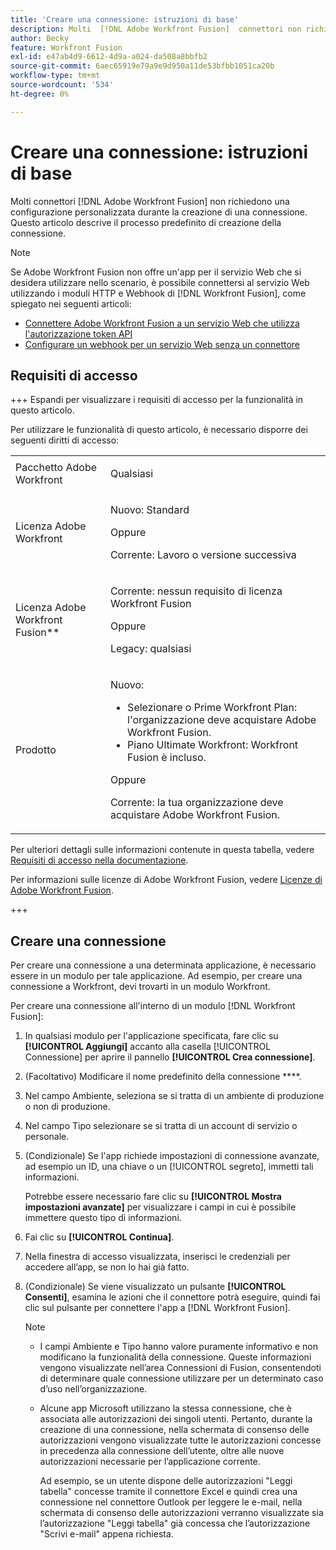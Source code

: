 ```yaml
---
title: 'Creare una connessione: istruzioni di base'
description: Molti  [!DNL Adobe Workfront Fusion]  connettori non richiedono una configurazione personalizzata durante la creazione di una connessione. Questo articolo descrive il processo predefinito di creazione della connessione.
author: Becky
feature: Workfront Fusion
exl-id: e47ab4d9-6612-4d9a-a024-da508a8bbfb2
source-git-commit: 6aec65919e79a9e9d950a11de53bfbb1051ca20b
workflow-type: tm+mt
source-wordcount: '534'
ht-degree: 0%

---
```


# Creare una connessione: istruzioni di base

Molti connettori [!DNL Adobe Workfront Fusion] non richiedono una configurazione personalizzata durante la creazione di una connessione. Questo articolo descrive il processo predefinito di creazione della connessione.

>[!NOTE]
>
>
>Se Adobe Workfront Fusion non offre un&#39;app per il servizio Web che si desidera utilizzare nello scenario, è possibile connettersi al servizio Web utilizzando i moduli HTTP e Webhook di [!DNL Workfront Fusion], come spiegato nei seguenti articoli:
>
>* [Connettere Adobe Workfront Fusion a un servizio Web che utilizza l&#39;autorizzazione token API](/help/workfront-fusion/create-scenarios/connect-to-apps/connect-wf-web-service-uses-api-token-auth.md)
>* [Configurare un webhook per un servizio Web senza un connettore](/help/workfront-fusion/create-scenarios/add-modules/receive-a-webhook-from-a-web-service.md)

## Requisiti di accesso

+++ Espandi per visualizzare i requisiti di accesso per la funzionalità in questo articolo.

Per utilizzare le funzionalità di questo articolo, è necessario disporre dei seguenti diritti di accesso:

<table style="table-layout:auto">
 <col> 
 <col> 
 <tbody> 
  <tr> 
   <td role="rowheader">Pacchetto Adobe Workfront 
   <td> <p>Qualsiasi</p> </td> 
  </tr> 
  <tr data-mc-conditions=""> 
   <td role="rowheader">Licenza Adobe Workfront</td> 
   <td> <p>Nuovo: Standard</p><p>Oppure</p><p>Corrente: Lavoro o versione successiva</p> </td> 
  </tr> 
  <tr> 
   <td role="rowheader">Licenza Adobe Workfront Fusion**</td> 
   <td>
   <p>Corrente: nessun requisito di licenza Workfront Fusion</p>
   <p>Oppure</p>
   <p>Legacy: qualsiasi </p>
   </td> 
  </tr> 
  <tr> 
   <td role="rowheader">Prodotto</td> 
   <td>
   <p>Nuovo:</p> <ul><li>Selezionare o Prime Workfront Plan: l'organizzazione deve acquistare Adobe Workfront Fusion.</li><li>Piano Ultimate Workfront: Workfront Fusion è incluso.</li></ul>
   <p>Oppure</p>
   <p>Corrente: la tua organizzazione deve acquistare Adobe Workfront Fusion.</p>
   </td> 
  </tr>
 </tbody> 
</table>

Per ulteriori dettagli sulle informazioni contenute in questa tabella, vedere [Requisiti di accesso nella documentazione](/help/workfront-fusion/references/licenses-and-roles/access-level-requirements-in-documentation.md).

Per informazioni sulle licenze di Adobe Workfront Fusion, vedere [Licenze di Adobe Workfront Fusion](/help/workfront-fusion/set-up-and-manage-workfront-fusion/licensing-operations-overview/license-automation-vs-integration.md).

+++

## Creare una connessione

Per creare una connessione a una determinata applicazione, è necessario essere in un modulo per tale applicazione. Ad esempio, per creare una connessione a Workfront, devi trovarti in un modulo Workfront.

Per creare una connessione all&#39;interno di un modulo [!DNL Workfront Fusion]:

1. In qualsiasi modulo per l&#39;applicazione specificata, fare clic su **[!UICONTROL Aggiungi]** accanto alla casella [!UICONTROL Connessione] per aprire il pannello **[!UICONTROL Crea connessione]**.
1. (Facoltativo) Modificare il nome predefinito della connessione ****.
1. Nel campo Ambiente, seleziona se si tratta di un ambiente di produzione o non di produzione.
1. Nel campo Tipo selezionare se si tratta di un account di servizio o personale.
1. (Condizionale) Se l&#39;app richiede impostazioni di connessione avanzate, ad esempio un ID, una chiave o un [!UICONTROL segreto], immetti tali informazioni.

   Potrebbe essere necessario fare clic su **[!UICONTROL Mostra impostazioni avanzate]** per visualizzare i campi in cui è possibile immettere questo tipo di informazioni.

1. Fai clic su **[!UICONTROL Continua]**.
1. Nella finestra di accesso visualizzata, inserisci le credenziali per accedere all’app, se non lo hai già fatto.
1. (Condizionale) Se viene visualizzato un pulsante **[!UICONTROL Consenti]**, esamina le azioni che il connettore potrà eseguire, quindi fai clic sul pulsante per connettere l&#39;app a [!DNL Workfront Fusion].

   >[!NOTE]
   >
   >* I campi Ambiente e Tipo hanno valore puramente informativo e non modificano la funzionalità della connessione. Queste informazioni vengono visualizzate nell’area Connessioni di Fusion, consentendoti di determinare quale connessione utilizzare per un determinato caso d’uso nell’organizzazione.
   >* Alcune app Microsoft utilizzano la stessa connessione, che è associata alle autorizzazioni dei singoli utenti. Pertanto, durante la creazione di una connessione, nella schermata di consenso delle autorizzazioni vengono visualizzate tutte le autorizzazioni concesse in precedenza alla connessione dell’utente, oltre alle nuove autorizzazioni necessarie per l’applicazione corrente.
   >
   >   Ad esempio, se un utente dispone delle autorizzazioni &quot;Leggi tabella&quot; concesse tramite il connettore Excel e quindi crea una connessione nel connettore Outlook per leggere le e-mail, nella schermata di consenso delle autorizzazioni verranno visualizzate sia l’autorizzazione &quot;Leggi tabella&quot; già concessa che l’autorizzazione &quot;Scrivi e-mail&quot; appena richiesta.
